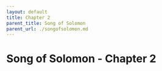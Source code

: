 ```yaml
---
layout: default
title: Chapter 2
parent_title: Song of Solomon
parent_url: ./songofsolomon.md
---
```


# Song of Solomon - Chapter 2
